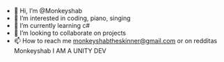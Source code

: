 - 👋 Hi, I’m @Monkeyshab
- 👀 I’m interested in coding, piano, singing
- 🌱 I’m currently learning c# 
- 💞️ I’m looking to collaborate on projects
- 📫 How to reach me monkeyshabtheskinner@gmail.com or on redditas Monkeyshab
I AM A UNITY DEV
